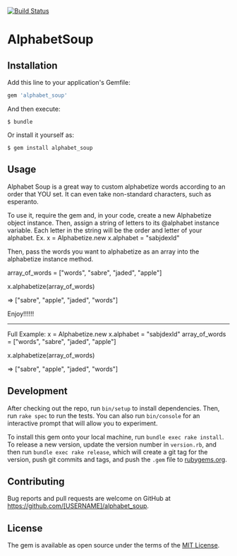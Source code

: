 [![Build Status](https://travis-ci.org/snlamm/alphabet_soup_gem.svg?branch=master)](https://travis-ci.org/snlamm/alphabet_soup_gem) 

# AlphabetSoup

## Installation

Add this line to your application's Gemfile:

```ruby
gem 'alphabet_soup'
```

And then execute:

    $ bundle

Or install it yourself as:

    $ gem install alphabet_soup

## Usage


Alphabet Soup is a great way to custom alphabetize words according to an order that YOU set.
It can even take non-standard characters, such as esperanto. 

To use it, require the gem and, in your code, create a new Alphabetize object instance. Then, assign a string of letters to its @alphabet instance variable. Each letter in the string will be the order and letter of your alphabet. 
Ex. 
x = Alphabetize.new
x.alphabet = "sabjdexld"

Then, pass the words you want to alphabetize as an array into the alphabetize instance method.

array_of_words = ["words", "sabre", "jaded", "apple"]


x.alphabetize(array_of_words)

 => ["sabre", "apple", "jaded", "words"]

 Enjoy!!!!!!

-----
Full Example: 
x = Alphabetize.new
x.alphabet = "sabjdexld"
array_of_words = ["words", "sabre", "jaded", "apple"]


x.alphabetize(array_of_words)

 => ["sabre", "apple", "jaded", "words"] 

## Development

After checking out the repo, run `bin/setup` to install dependencies. Then, run `rake spec` to run the tests. You can also run `bin/console` for an interactive prompt that will allow you to experiment.

To install this gem onto your local machine, run `bundle exec rake install`. To release a new version, update the version number in `version.rb`, and then run `bundle exec rake release`, which will create a git tag for the version, push git commits and tags, and push the `.gem` file to [rubygems.org](https://rubygems.org).

## Contributing

Bug reports and pull requests are welcome on GitHub at https://github.com/[USERNAME]/alphabet_soup.


## License

The gem is available as open source under the terms of the [MIT License](http://opensource.org/licenses/MIT).


